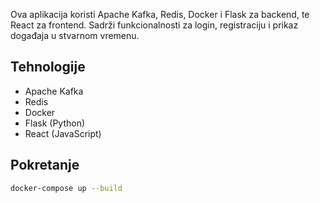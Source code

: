 Ova aplikacija koristi Apache Kafka, Redis, Docker i Flask za backend, te React za frontend.
Sadrži funkcionalnosti za login, registraciju i prikaz događaja u stvarnom vremenu.

## Tehnologije
- Apache Kafka
- Redis
- Docker
- Flask (Python)
- React (JavaScript)

## Pokretanje
```bash
docker-compose up --build
```
 
 
 
